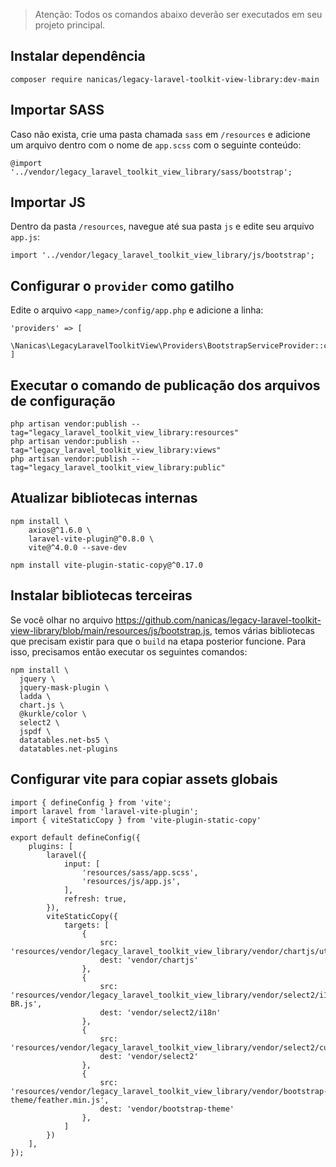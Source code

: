 > Atenção: Todos os comandos abaixo deverão ser executados em seu projeto principal.

## Instalar dependência
```
composer require nanicas/legacy-laravel-toolkit-view-library:dev-main
```

## Importar SASS
Caso não exista, crie uma pasta chamada `sass` em `/resources` e adicione um arquivo dentro com o nome de `app.scss` com o seguinte conteúdo:
```
@import '../vendor/legacy_laravel_toolkit_view_library/sass/bootstrap';
```

## Importar JS
Dentro da pasta `/resources`, navegue até sua pasta `js` e edite seu arquivo `app.js`:
```
import '../vendor/legacy_laravel_toolkit_view_library/js/bootstrap';
```

## Configurar o `provider` como gatilho
Edite o arquivo `<app_name>/config/app.php` e adicione a linha:
```
'providers' => [
    \Nanicas\LegacyLaravelToolkitView\Providers\BootstrapServiceProvider::class,
]
```

## Executar o comando de publicação dos arquivos de configuração
```
php artisan vendor:publish --tag="legacy_laravel_toolkit_view_library:resources"
php artisan vendor:publish --tag="legacy_laravel_toolkit_view_library:views"
php artisan vendor:publish --tag="legacy_laravel_toolkit_view_library:public"
```

## Atualizar bibliotecas internas
```
npm install \
    axios@^1.6.0 \
    laravel-vite-plugin@^0.8.0 \
    vite@^4.0.0 --save-dev
```

```
npm install vite-plugin-static-copy@^0.17.0
```

## Instalar bibliotecas terceiras
Se você olhar no arquivo https://github.com/nanicas/legacy-laravel-toolkit-view-library/blob/main/resources/js/bootstrap.js, temos várias bibliotecas que precisam existir para que o `build` na etapa posterior funcione. Para isso, precisamos então executar os seguintes comandos:

```
npm install \
  jquery \
  jquery-mask-plugin \
  ladda \
  chart.js \
  @kurkle/color \
  select2 \
  jspdf \
  datatables.net-bs5 \
  datatables.net-plugins
```

## Configurar vite para copiar assets globais

```
import { defineConfig } from 'vite';
import laravel from 'laravel-vite-plugin';
import { viteStaticCopy } from 'vite-plugin-static-copy'

export default defineConfig({
    plugins: [
        laravel({
            input: [
                'resources/sass/app.scss',
                'resources/js/app.js',
            ],
            refresh: true,
        }),
        viteStaticCopy({
            targets: [
                {
                    src: 'resources/vendor/legacy_laravel_toolkit_view_library/vendor/chartjs/utils.js',
                    dest: 'vendor/chartjs'
                },
                {
                    src: 'resources/vendor/legacy_laravel_toolkit_view_library/vendor/select2/i18n/pt-BR.js',
                    dest: 'vendor/select2/i18n'
                },
                {
                    src: 'resources/vendor/legacy_laravel_toolkit_view_library/vendor/select2/custom.css',
                    dest: 'vendor/select2'
                },
                {
                    src: 'resources/vendor/legacy_laravel_toolkit_view_library/vendor/bootstrap-theme/feather.min.js',
                    dest: 'vendor/bootstrap-theme'
                },
            ]
        })
    ],
});
```
